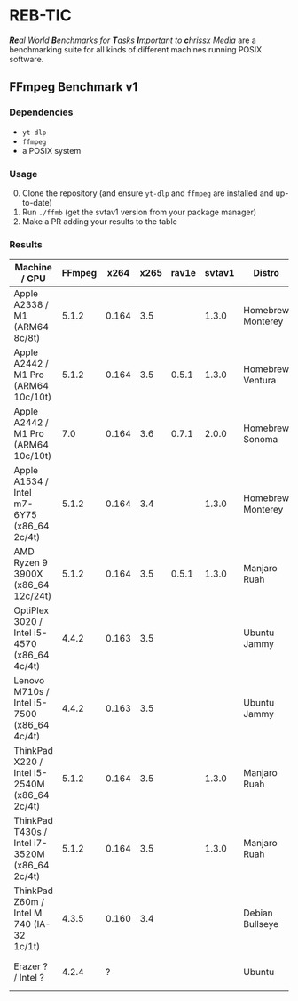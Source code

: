 # REB-TIC

_**Re**al World **B**enchmarks for **T**asks **I**mportant to **c**hrissx Media_ are a benchmarking suite for all kinds of different machines running POSIX software.

## FFmpeg Benchmark v1

### Dependencies

- `yt-dlp`
- `ffmpeg`
- a POSIX system

### Usage

0. Clone the repository (and ensure `yt-dlp` and `ffmpeg` are installed and up-to-date)
1. Run `./ffmb` (get the svtav1 version from your package manager)
2. Make a PR adding your results to the table

### Results

| Machine / CPU                                   | FFmpeg | x264  | x265 | rav1e | svtav1 | Distro            | Compiler       | Notes                      | x264  | x265   | rav1e  | svtav1 |
| ----------------------------------------------- | ------ | ----- | ---- | ----- | ------ | ----------------- | -------------- | -------------------------- | ----- | ------ | ------ | ------ |
| Apple A2338 / M1 (ARM64 8c/8t)                  | 5.1.2  | 0.164 | 3.5  |       | 1.3.0  | Homebrew Monterey | Apple clang 14 | `brew install x265 --HEAD` | 78s   | 196s   |        | 468s   |
| Apple A2442 / M1 Pro (ARM64 10c/10t)            | 5.1.2  | 0.164 | 3.5  | 0.5.1 | 1.3.0  | Homebrew Ventura  | Apple clang 14 | `brew install x265 --HEAD` | 52s   | 136s   | 10553s | 292s   |
| Apple A2442 / M1 Pro (ARM64 10c/10t)            | 7.0    | 0.164 | 3.6  | 0.7.1 | 2.0.0  | Homebrew Sonoma   | Apple clang 15 |                            | 57s   | 119s   | 4540s  | 75s    |
| Apple A1534 / Intel m7-6Y75 (x86\_64 2c/4t)     | 5.1.2  | 0.164 | 3.4  |       | 1.3.0  | Homebrew Monterey | Apple clang 14 |                            | 395s  | 598s   |        | 267s   |
| AMD Ryzen 9 3900X (x86\_64 12c/24t)             | 5.1.2  | 0.164 | 3.5  | 0.5.1 | 1.3.0  | Manjaro Ruah      | GCC 12         |                            | 44s   | 94s    | 7781s  | 36s    |
| OptiPlex 3020 / Intel i5-4570 (x86\_64 4c/4t)   | 4.4.2  | 0.163 | 3.5  |       |        | Ubuntu Jammy      | GCC 11         |                            | 179s  | 289s   |        |        |
| Lenovo M710s / Intel i5-7500 (x86\_64 4c/4t)    | 4.4.2  | 0.163 | 3.5  |       |        | Ubuntu Jammy      | GCC 11         |                            | 147s  | 236s   |        |        |
| ThinkPad X220 / Intel i5-2540M (x86\_64 2c/4t)  | 5.1.2  | 0.164 | 3.5  |       | 1.3.0  | Manjaro Ruah      | GCC 12         |                            | 498s  | 855s   |        | 534s   |
| ThinkPad T430s / Intel i7-3520M (x86\_64 2c/4t) | 5.1.2  | 0.164 | 3.5  |       | 1.3.0  | Manjaro Ruah      | GCC 12         |                            | 358s  | 596s   |        | 376s   |
| ThinkPad Z60m / Intel M 740 (IA-32 1c/1t)       | 4.3.5  | 0.160 | 3.4  |       |        | Debian Bullseye   | GCC 10         |                            | 3886s | 19231s |        |        |
| Erazer ? / Intel ?                              | 4.2.4  | ?     |      |       |        | Ubuntu            | GCC 9          | Niklas is very unreliable  | 306s  |        |        |        |

<!-- vim: set wrap! : -->
